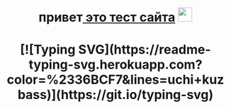 <h1 align="center">привет<a href="https://dima455689.github.io/ctrl-c_ctrl-v//" target="_blank"> это тест сайта</a> 
<img src="https://dima455689.github.io/ctrl-c_ctrl-v/" height="32"/></h1>

 <!---Пример кода-->
<h1 align="center">[![Typing SVG](https://readme-typing-svg.herokuapp.com?color=%2336BCF7&lines=uchi+kuzbass)](https://git.io/typing-svg)


